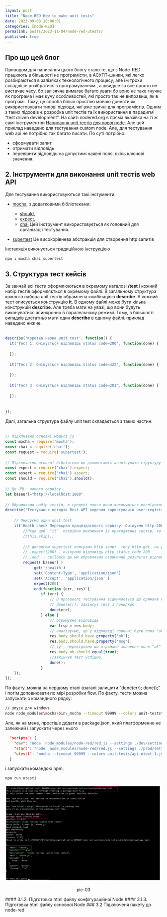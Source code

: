 ```yaml
---
layout: post
title: "Node-RED How to make unit tests"
date: 2023-09-08 10:00:01
categories: [node-RED]
permalink: posts/2023-11-04/node-red-utests/
published: true
---
```


<!-- TOC BEGIN -->

<!-- TOC END -->

## <a name="p-1">Про що цей блог</a>

Приводом для напиcання цього блогу стало те, що з  Node-RED працюють в більшості не  програмісти, а АСУПТ-шники, які легко розбираються в залізяках технологічного процесу, але їм трохи складніше розібратися з програмуванням , а швидше за все просто не вистачає часу, бо залізячча вимагає багато уваги бо воно не таке гнучке як програма і має кучу особливостей, які просто так не виправиш, як в програмі.  Тому, це спроба  більш простою мовою  донести як використовувати типові підходи, які вже звичні для програмістів.  Одним з таких підходів є розробка  unit  тестів та  їх використання в парадигмі "test driven development". 
На сайті nodered.org є пряма вказівка на ті ж самі інструментни [Написання unit тестів для нової node](https://nodered.org/docs/creating-nodes/first-node#testing-your-node-in-node-red). Але цей приклад наведено для тестування custom node.  Але, для тестування web api  не потрібно так багато писати. По суті потрібно:

- сформувати запит
- отримати відповідь
- перевірити відповідь на допустимі наявні поля, якісь ключові значення.


## <a name="p-2">2. Інструменти для виконання unit тестів web API</a>

Для  тестування використовуються такі інстументи:
- [mocha](https://www.npmjs.com/package/mocha), з додатковими бібліотеками:
    - [should](https://github.com/tj/should.js),
    - [expect](https://github.com/Automattic/expect.js),
    - [chai](https://www.chaijs.com/)
Цей інструмент використовується як головний для організації тестування.

- [supertest](https://www.npmjs.com/package/supertest)
Це високорівнева абстракція для  створення http запитів

Інсталяція виконується традиційною інструкцією

```bash
npm i mocha chai supertest
```
## <a name="p-3">3. Структура тест кейсів</a>

За звичай всі тести оформлюються в окремому каталозі **/test** і кожний набір тестів оформляється в окремому файлі.
В загальному структура кожного набора unit тестів обрамлена комбінацією **describe**. А кожний тест описується конструкцію **it**. В одному файлі може бути кілька конструкцій **describe**. Але треба мати на увазі, що вони будуть виконуватися асинхронно в паралельному режимі. Тому,  в більшості випадків  достатньо мати один **describe** в одному файлі. приклад наведено нижче. 

```js

describe('Коротка назва unit test', function() {
  it('Тест 1. Очікується відповідь status code=200', function(done) {

  });

  it('Тест 2. Очікується відповідь status code=422', function(done) {

  });

  it('Тест 3. Очікується відповідь status code=201', function(done) {

  });


});
```
Далі, загальна структура файлу unit test складається з таких частин:

```js

// підклчаємо основні модулі js
const mocha = require('mocha');
const chai = require('chai');
const request = require('supertest');

// Підключаємо основні бібліотеки що допомагають аналізувати структуру відповіді
const expect = require('chai').expect;
const assert = require('chai').assert;
const should = require('chai').should();

// Це URL  нашого сервісу
let baseurl="http://localhost:1880"

// Обрамляємо набір тестів, в средені якого вони виконуються послідовно
describe('Тестування методів Rest API ведення користувачів user-registration.json', function () {

    // Омисуємо один unit test
    it('Heath check Перевырка працездатності сервісу. Очікуємо http-200 ', function (done) {
        //Якщо цей  "it"  потрібно виключити із проходження тестів, то розкоментувати this.skip();
        //this.skip();

        //З допомгою supertest описуємо http запит  типу http-get  на path /health
        // .expect(200) - очікуємо відповідь http status code 200
        // .end  - callback де ми обробляємо отриманий результат відповіді, ну або помилку.
        request( baseurl )
            .get('/health')
            .set('Content-Type', 'application/json')
            .set('Accept', 'application/json' )
            .expect(200)
            .end(function (err, res) {
                if (err) {
                    // В протоколі тестування відмичається що оримана помилка і тест не пройшли
                    // done(err); закінсує тест з помилкою 
                    done(err);
                } else {
                    // отримуємо відповідь
                    var lrsp = res.body;
                    // аналізуємо, що у відповіді повинні бути поля "ok" та "msg"
                    res.body.should.have.property('ok');
                    res.body.should.have.property('msg');
                    // тут, перевіряємо що отримане значення поля "ok" повинно дорівнювати trus
                    res.body.ok.should.equal(true);
                    //закінчує тест успішно.
                    done();
                }
    });
});

```

По факту, можна  на першому етапі взагалі залишити "done(err); done();" і потім доповнювати по мірі розробки flow.
По факту, тести можна запускати з командного рядку:

```bash
// зпуск для windows
node node_modules\mocha\bin\_mocha --timeout 99999 --colors unit-tests\api-utest-1.js

```
Але, як на мене, простіше додати в package.json, який платформенно не залежний і запускати через нього

```json
  "scripts": {
    "dev": "node  node_modules/node-red/red.js --settings ./dev/settings.js --userDir .  --port 1880 --verbose user-registration.json",
    "start": "node  node_modules/node-red/red.js --settings ./prod/settings.js --userDir . --verbose --port 8080 $FLOW_NAME",
    "utest1": "mocha --timeout 99999 --colors unit-tests/api-utest-1.js"
  }

```
і запускати командою npm.

```bash
npm run utest1
```


<kbd><img src="/assets/img/posts/2023-09-08-node-red-custom-node/doc/pic-03.png" /></kbd>
<p style="text-align: center;"><a name="pic-03">pic-03</a></p>
#### <a name="p-3.1.2">3.1.2. Підготовка html файлу конфігураційної Node</a>
#### <a name="p-3.1.3">3.1.3. Підготовка html файлу основної Node</a>
### <a name="p-3.2">3.2 Підключеня пакету до node-red</a>

